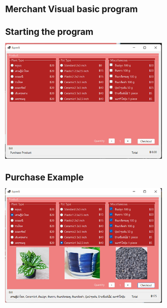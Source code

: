 # Merchant Visual basic program

# Starting the program
![](https://github.com/Rus1999/Merchant/blob/master/Merchant/capture/start.png)<br>

# Purchase Example
![](https://github.com/Rus1999/Merchant/blob/master/Merchant/capture/examplePurchase.png)<br>
